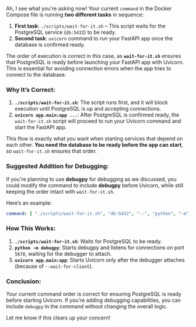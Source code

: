 Ah, I see what you're asking now! Your current `command` in the Docker Compose file is running **two different tasks** in sequence:

1. **First task**: `./scripts/wait-for-it.sh` – This script waits for the PostgreSQL service (`db:5432`) to be ready.
2. **Second task**: `uvicorn` command to run your FastAPI app once the database is confirmed ready.

The order of execution is correct in this case, as **`wait-for-it.sh`** ensures that PostgreSQL is ready before launching your FastAPI app with Uvicorn. This is essential for avoiding connection errors when the app tries to connect to the database.

### Why It’s Correct:
1. **`./scripts/wait-for-it.sh`**: The script runs first, and it will block execution until PostgreSQL is up and accepting connections.
2. **`uvicorn app.main:app ...`**: After PostgreSQL is confirmed ready, the `wait-for-it.sh` script will proceed to run your Uvicorn command and start the FastAPI app.

This flow is exactly what you want when starting services that depend on each other. **You need the database to be ready before the app can start**, so `wait-for-it.sh` ensures that order.

### Suggested Addition for Debugging:
If you're planning to use **debugpy** for debugging as we discussed, you could modify the command to include **debugpy** before Uvicorn, while still keeping the order intact with `wait-for-it.sh`.

Here’s an example:

```yaml
command: [ "./scripts/wait-for-it.sh", "db:5432", "--", "python", "-m", "debugpy", "--listen", "0.0.0.0:5678", "--wait-for-client", "-m", "uvicorn", "app.main:app", "--host", "0.0.0.0", "--port", "8000", "--reload", "--reload-dir", "/app", "--log-level", "debug" ]
```

### How This Works:
1. **`./scripts/wait-for-it.sh`**: Waits for PostgreSQL to be ready.
2. **`python -m debugpy`**: Starts debugpy and listens for connections on port `5678`, waiting for the debugger to attach.
3. **`uvicorn app.main:app`**: Starts Uvicorn only after the debugger attaches (because of `--wait-for-client`).

### Conclusion:
Your current command order is correct for ensuring PostgreSQL is ready before starting Uvicorn. If you're adding debugging capabilities, you can include `debugpy` in the command without changing the overall logic. 

Let me know if this clears up your concern!